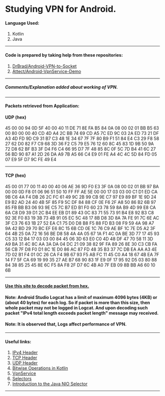 # Studying VPN for Android. 

<h4>Language Used:</h4>
<ol>
<li>Kotlin</li>
<li>Java</li>
</ol>
<hr/>

<h4>Code is prepared by taking help from these repositories:</h4>
<ol>
<li><a href="https://github.com/DrBrad/Android-VPN-to-Socket">DrBrad/Android-VPN-to-Socket</a></li>
<li><a href="https://github.com/Attect/Android-VpnService-Demo">Attect/Android-VpnService-Demo</a></li></ol>
<hr/>
<h5>Comments/Explanation added about working of VPN.</h5>
<hr/>

<h4>Packets retrieved from Application:</h4>
<h4>UDP (hex)</h4>
<p>45 00 00 94 0D 5F 40 00 40 11 DE 71 8E FA B5 84 0A 08 00 02 01 BB B5 63 00 80 00 00 40 CD 4D A4 2C BB 74 69 CD A5 7C ED 9C 03 2A ED 73 21 DF A3 4D FD 9D C9 31 B7 C3 48 1E 34 67 7F 7F 80 B9 F1 51 84 E4 C3 29 F8 58 27 62 D0 82 F7 C9 68 3D 36 F2 C5 79 E5 76 12 60 8C 45 83 1D 9B 50 9A 72 D8 62 BF B3 3F D4 F6 C4 66 95 D7 7F 48 85 8C 0F 5C 7D B4 41 6C 27 56 BD 90 87 A1 2D 26 DA A9 7B A5 66 C4 E9 01 FE A4 4C 4C 5D 84 FD 05 07 E9 5F D7 9C FE 49 E4</p>
<hr/>
<h4>TCP (hex)</h4>
<p>45 00 01 77 00 11 40 00 40 06 AE 36 9D F0 E3 3F 0A 08 00 02 01 BB 97 BA 00 00 0D F8 01 06 96 51 50 10 FF FF AE 5E 00 00 17 03 03 00 C1 D1 ED CA 9B C6 4A F4 DB 26 2C FC 61 49 9C 2B 99 CB 9E C7 97 E9 89 BF 1E 9D 24 E9 B2 AD 24 40 4B 5F 85 F9 5C DF 84 88 CF 0E F6 2F A8 50 86 B2 6B 97 85 FB BB B3 06 93 9E C5 7C B7 ED B1 F0 60 23 78 59 8A B9 4D 99 E8 CA 6A C8 D9 39 D1 2C B4 EE EB D1 89 43 0C 83 71 55 73 91 B4 E8 92 B3 C8 92 3E F0 83 19 3B 73 4B 91 05 EC 5C 48 17 8B D8 3D 8A 7A FE 91 7C 6E AC 3F C3 76 63 1B 27 52 EA C1 75 D0 D8 B8 F5 88 FD B3 08 F9 59 4A 98 A7 9A 42 BD 29 70 BC EF E6 8C 15 6B CD 0E 1C 76 C9 AE BF 1C 7E D5 A2 3F 64 4B 25 0A 72 16 56 BE D8 58 4A 4A 05 67 1A F1 4C 0A BE 3D 77 17 45 93 C5 33 12 B4 17 03 03 00 84 45 06 3D 63 E0 C0 4D 48 DF 47 70 58 11 3D A9 BA 31 4C 8C AA 3A DA 04 DC 21 09 38 82 9F FA 89 26 8E 30 C3 CB FA 56 CB 7F D8 F0 D1 8C 1E D0 86 AC 87 FD 48 35 B3 37 7C DB EA AA A3 4E 7D 02 B1 F4 01 0C 26 CA F4 9B 67 93 F5 AB FC 11 45 C0 A4 18 67 4B EA 7F 14 F7 5F CA 69 19 99 35 27 AE B7 68 90 83 1F E9 0F 17 95 92 D5 03 80 88 84 38 85 25 45 8E 6C F5 8A F8 2F D7 6C 4B A0 7F EB 09 8B BB A6 60 10 6B</p>
<hr/>
<h4><a href="https://hpd.gasmi.net/">Use this site to decode packet from hex.</a></h4>
<h4>Note: Android Studio Logcat has a limit of maximum 4096 bytes (4KB) or (about 40 bytes) for each log. So if packet is more than this size, then whole packet may not be logged in Logcat. And upon decoding such packet "IPv4 total length exceeds packet length" message may received.</h4>
<h4>Note: It is observed that, Logs affect performance of VPN.</h4>
<hr/>

<h4>Useful links:</h4>
<ol>
<li><a href="https://www.geeksforgeeks.org/introduction-and-ipv4-datagram-header/">IPv4 Header</a></li>
<li><a href="https://networklessons.com/cisco/ccie-routing-switching-written/tcp-header">TCP Header</a></li>
<li><a href="https://www.geeksforgeeks.org/user-datagram-protocol-udp/">UDP Header</a></li>
<li><a href="https://www.baeldung.com/kotlin/bitwise-operators">Bitwise Operations in Kotlin</a></li>
<li><a href="https://developer.android.com/reference/android/net/VpnService.Builder">VpnService</a></li>
<li><a href="https://developer.android.com/reference/java/nio/channels/Selector">Selectors</a></li>
<li><a href="https://www.baeldung.com/java-nio-selector">Introduction to the Java NIO Selector</a></li>
</ol>
<hr/>


